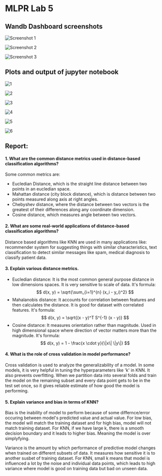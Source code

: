# MLPR Lab 5

## Wandb Dashboard screenshots

![Screenshot 1](wandb_screenshot_1.png)

![Screenshot 2](wandb_screenshot_2.png)

![Screenshot 3](wandb_screenshot_3.png)

## Plots and output of jupyter notebook

![1](1.png)

![2](2.png)

![3](3.png)

![4](4.png)

![5](5.png)

![6](6.png)

## Report:

#### 1. What are the common distance metrics used in distance-based classification algorithms?

Some common metrics are:

- Eucledian Distance, which is the straight line distance between two points in an eucledian space.
- Mahattan distance (city block distance), which is distance between two points measured along axis at right angles.
- Chebyshev distance, where the distance between two vectors is the greatest of their differences along any coordinate dimension.
- Cosine distance, which measures angle between two vectors.

#### 2. What are some real-world applications of distance-based classification algorithms?

Distance based algorithms like KNN are used in many applications like: recommender system for suggesting things with similar characteristics, text classification to detect similar messages like spam, medical diagnosis to classify patient data.

#### 3. Explain various distance metrics.

- Eucledian distance: It is the most common general purpose distance in low dimensions spaces. It is very sensitive to scale of data. It's formula:
  $$
  d(x, y) = \sqrt{\sum_{i=1}^{n} (x_i - y_i)^2}
  $$
- Mahalanobis distance: It accounts for correlation between features and then calculates the distance. It is good for dataset with correlated features. It's formula:
  $$ d(x, y) = \sqrt{(x - y)^T S^{-1} (x - y)} $$
- Cosine distance: It measures orientation rather than magnitude. Used in high dimensional space where direction of vector matters more than the magnitude. It's formula:
  $$ d(x, y) = 1 - \frac{x \cdot y}{\|x\| \|y\|} $$

#### 4. What is the role of cross validation in model performance?

Cross validation is used to analyze the generalizability of a model. In some models, it is very helpful in tuning the hyperparameters like 'k' in KNN. It also prevents overfitting. When we partition data into several folds and train the model on the remaining subset and every data point gets to be in the test set once, so it gives reliable estimate of how good the model is performing.

#### 5. Explain variance and bias in terms of KNN?

Bias is the inability of model to perform because of some differnce/error occuring between model's predicted value and actual value. For low bias, the model will match the training dataset and for high bias, model will not match training dataset. For KNN, if we have large k, there is a smooth decision boundary and it leads to higher bias. Meaning the model is over simplyfying.

Variance is the amount by which performance of predictive model changes when trained on different subsets of data. It measures how sensitive it is to another susbet of training dataset. For KNN, small k means that model is influenced a lot by the noise and individual data points, which leads to high variance where model is good on training data but bad on unseen data.
